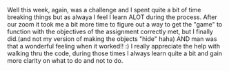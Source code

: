 Well this week, again, was a challenge and I spent quite a bit of time breaking things but as alwaya I feel I learn ALOT during the process. After our zoom it took me a bit more time to figure out a way to get the "game" to function with the objectives of the assignment correctly met, but I finally did.(and not my version of making the objects "hide" haha) AND man was that a wonderful feeling when it worked!! :) I really appreciate the help with walking thru the code, during those times I always learn quite a bit and gain more clarity on what to do and not to do.
